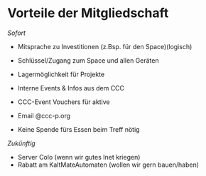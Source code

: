 # Vorteile der Mitgliedschaft
*Sofort*
 * Mitsprache zu Investitionen (z.Bsp. für den Space)(logisch)
 * Schlüssel/Zugang zum Space und allen Geräten
 * Lagermöglichkeit für Projekte
 * Interne Events & Infos aus dem CCC
 * CCC-Event Vouchers für aktive
 * Email @ccc-p.org
 
 * Keine Spende fürs Essen beim Treff nötig
 
*Zukünftig*
  * Server Colo (wenn wir gutes Inet kriegen) 
  * Rabatt am KaltMateAutomaten (wollen wir gern bauen/haben)
